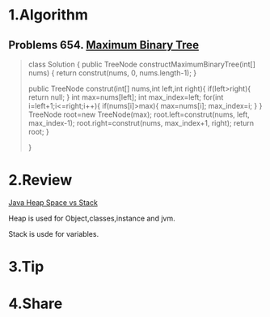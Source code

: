 # 1.Algorithm

## Problems 654.   [Maximum Binary Tree](https://leetcode.com/problems/maximum-binary-tree/description/)



>class Solution {
>    public TreeNode constructMaximumBinaryTree(int[] nums) {
>	return construt(nums, 0, nums.length-1);
>}
>
>public TreeNode construt(int[] nums,int left,int right){
>	if(left>right){
>		return null;
>	}
>	int max=nums[left];
>	int max_index=left;
>	for(int i=left+1;i<=right;i++){
>		if(nums[i]>max){
>			max=nums[i];
>			max_index=i;
>		}
>	}
>	TreeNode root=new TreeNode(max);
>	root.left=construt(nums, left, max_index-1);
>	root.right=construt(nums, max_index+1, right);
>	return root;
>	}
>
>}

# 2.Review

[Java Heap Space vs Stack](https://www.journaldev.com/4098/java-heap-space-vs-stack-memory)

Heap is used for Object,classes,instance and jvm.

Stack is usde for variables.


# 3.Tip


# 4.Share